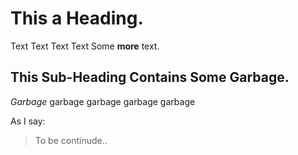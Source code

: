 # This a Heading.

Text Text Text Text 
Some __more__ text.

## This Sub-Heading Contains Some Garbage.
_Garbage_ garbage garbage garbage garbage

As I say:
> To be continude..
